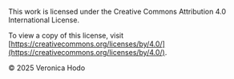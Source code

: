 This work is licensed under the Creative Commons Attribution 4.0 International License.

To view a copy of this license, visit [https://creativecommons.org/licenses/by/4.0/](https://creativecommons.org/licenses/by/4.0/).

© 2025 Veronica Hodo
